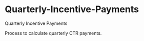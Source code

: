 # Quarterly-Incentive-Payments
Quarterly Incentive Payments


Process to calculate quarterly CTR payments.
